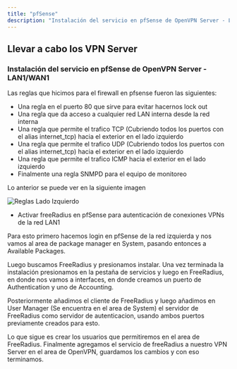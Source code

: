 ```yaml
---
title: "pfSense"
description: "Instalación del servicio en pfSense de OpenVPN Server - LAN1/WAN1"
---
```


## Llevar a cabo los VPN Server

### Instalación del servicio en pfSense de OpenVPN Server - LAN1/WAN1

Las reglas que hicimos para el firewall en pfsense fueron las siguientes:

- Una regla en el puerto 80 que sirve para evitar hacernos lock out
- Una regla que da acceso a cualquier red LAN interna desde la red interna
- Una regla que permite el trafico TCP (Cubriendo todos los puertos con el alias internet_tcp) hacia el exterior en el lado izquierdo
- Una regla que permite el trafico UDP (Cubriendo todos los puertos con el alias internet_tcp) hacia el exterior en el lado izquierdo
- Una regla que permite el trafico ICMP hacia el exterior en el lado izquierdo
- Finalmente una regla SNMPD para el equipo de monitoreo

Lo anterior se puede ver en la siguiente imagen

![Reglas Lado Izquierdo](/left-side-rules.png)


- Activar freeRadius en pfSense para autenticación de conexiones VPNs de la red LAN1

Para esto primero hacemos login en pfSense de la red izquierda y nos vamos al area de package manager en System, pasando entonces a Available Packages.

Luego buscamos FreeRadius y presionamos instalar. Una vez terminada la instalación presionamos en la pestaña de servicios y luego en FreeRadius, en donde nos vamos a interfaces, en donde creamos un puerto de Authentication y uno de Accounting.

Posteriormente añadimos el cliente de FreeRadius y luego añadimos en User Manager (Se encuentra en el area de System) el servidor de FreeRadius como servidor de autenticacion, usando ambos puertos previamente creados para esto.

Lo que sigue es crear los usuarios que permitiremos en el area de FreeRadius. Finalmente agregamos el servicio de freeRadius a nuestro VPN Server en el area de OpenVPN, guardamos los cambios y con eso terminamos.
